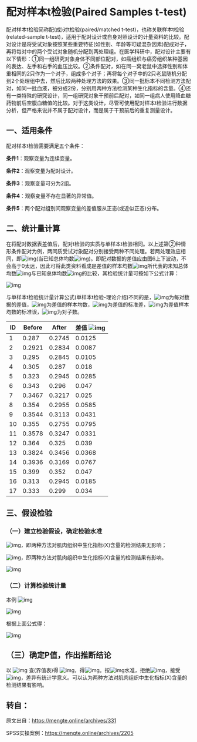 # 配对样本t检验(Paired Samples t-test)

配对样本t检验简称配(成)对t检验(paired/matched t-test)，也称关联样本t检验(related-sample t-test)，适用于配对设计或自身对照设计的计量资料的比较。配对设计是将受试对象按照某些重要特征(如性别、年龄等可疑混杂因素)配成对子，再将每对中的两个受试对象随机分配到两处理组。在医学科研中，配对设计主要有以下情形：①同一组研究对象身体不同部位配对，如癌组织与癌旁组织某种基因的表达、左手和右手的血压比较。②条件配对，如在同一窝老鼠中选择性别和体重相同的2只作为一个对子，组成多个对子；再将每个对子中的2只老鼠随机分配到2个处理组中去，然后比较两种处理方法的效果。③同一批标本不同检测方法配对，如同一批血液，被分成2份，分别用两种方法检测某种生化指标的含量。④还有一类特殊的研究设计，同一组研究对象干预前后配对，如同一组病人使用降血糖药物前后空腹血糖值的比较。对于这类设计，尽管可使用配对样本t检验进行数据分析，但严格来说并不属于配对设计，而是属于干预前后的重复测量设计。

## 一、适用条件

配对样本t检验需要满足五个条件：  

**条件1**：观察变量为连续变量。  

**条件2**：观察变量为配对设计。  

**条件3**：观察变量可分为2组。  

**条件4**：观察变量不存在显著的异常值。  

**条件5**：两个配对组别间观察变量的差值服从正态(或近似正态)分布。  

## 二、统计量计算

在将配对数据表差值后，配对t检验的实质与单样本t检验相同。以上述第②种情形条件配对为例，两同质受试对象配对分别接受两种不同处理。若两处理效应相同，即![img](https://cdn.nlark.com/yuque/__latex/97a0c655fd5d94188097cf655c4be597.svg)(当已知总体均数![img](https://cdn.nlark.com/yuque/__latex/f0ae8a7287d2b14898997324b9905c00.svg))。即配对数据的差值应由图6上下波动，不会高于0太远，因此可将此类资料看成是差值的样本均数![img](https://cdn.nlark.com/yuque/__latex/56c1b0cb7a48ccf9520b0adb3c8cb2e8.svg)所代表的未知总体均数![img](https://cdn.nlark.com/yuque/__latex/f0ae8a7287d2b14898997324b9905c00.svg)与已知总体均数![img](https://cdn.nlark.com/yuque/__latex/09b0e04f0e0e227b2624fbafa2c7bd52.svg)的比较，其检验统计量可按如下公式计算：

![img](https://cdn.nlark.com/yuque/__latex/1f78aca7d43ead10901c4ae0a5315950.svg)

与单样本t检验统计量计算公式(单样本t检验-理论介绍)不同的是，![img](https://cdn.nlark.com/yuque/__latex/56c1b0cb7a48ccf9520b0adb3c8cb2e8.svg)为每对数据的差值，![img](https://cdn.nlark.com/yuque/__latex/56c1b0cb7a48ccf9520b0adb3c8cb2e8.svg)为差值的样本均数，![img](https://cdn.nlark.com/yuque/__latex/b7d5c3a2620243e78211c509696db2c5.svg)为差值的标准差，![img](https://cdn.nlark.com/yuque/__latex/b7d5c3a2620243e78211c509696db2c5.svg)为差值样本均数的标准误，![img](https://cdn.nlark.com/yuque/__latex/df378375e7693bdcf9535661c023c02e.svg)为对子数。

| ID   | Before | After  | 差值 ![img](https://cdn.nlark.com/yuque/__latex/56c1b0cb7a48ccf9520b0adb3c8cb2e8.svg) |
| ---- | ------ | ------ | ------------------------------------------------------------ |
| 1    | 0.287  | 0.2745 | 0.0125                                                       |
| 2    | 0.2921 | 0.2834 | 0.0087                                                       |
| 3    | 0.295  | 0.2845 | 0.0105                                                       |
| 4    | 0.305  | 0.287  | 0.018                                                        |
| 5    | 0.323  | 0.2945 | 0.0285                                                       |
| 6    | 0.343  | 0.296  | 0.047                                                        |
| 7    | 0.3467 | 0.3217 | 0.025                                                        |
| 8    | 0.354  | 0.2955 | 0.0585                                                       |
| 9    | 0.3544 | 0.3113 | 0.0431                                                       |
| 10   | 0.355  | 0.2755 | 0.0795                                                       |
| 11   | 0.3578 | 0.3247 | 0.0331                                                       |
| 12   | 0.364  | 0.325  | 0.039                                                        |
| 13   | 0.3824 | 0.3456 | 0.0368                                                       |
| 14   | 0.3936 | 0.3169 | 0.0767                                                       |
| 15   | 0.399  | 0.352  | 0.047                                                        |
| 16   | 0.313  | 0.2945 | 0.0185                                                       |
| 17   | 0.333  | 0.299  | 0.034                                                        |

## 三、假设检验

### （一）建立检验假设，确定检验水准

![img](https://cdn.nlark.com/yuque/__latex/0802f0cd2caf55795ed72fd9e24f08a5.svg)，即两种方法对肌肉组织中生化指标(X)含量的检测结果无影响；

![img](https://cdn.nlark.com/yuque/__latex/72a8ca7521390a1c4866d559ae215e70.svg)，即两种方法对肌肉组织中生化指标(X)含量的检测结果有影响。

![img](https://cdn.nlark.com/yuque/__latex/69911f59fceea773510b534eaeacaebe.svg)

### （二）计算检验统计量

本例 ![img](https://cdn.nlark.com/yuque/__latex/e24b3f66830392b4e37b016ace9df656.svg)

![img](https://cdn.nlark.com/yuque/__latex/ba6428a51d3da16745ce0c0f4997a5c5.svg)

根据上面公式得：

![img](https://cdn.nlark.com/yuque/__latex/d9169fad535a6f7617029a3b283725aa.svg)

## （三）确定P值，作出推断结论

以 ![img](https://cdn.nlark.com/yuque/__latex/08960ca43b88aead96cf3ac90a8f315b.svg) 查(界值表)得 ![img](https://cdn.nlark.com/yuque/__latex/e1e4c039a604387e4a36cef05d8c5d49.svg)，得![img](https://cdn.nlark.com/yuque/__latex/9593f39d0365bc4af697e90684edc100.svg)。按![img](https://cdn.nlark.com/yuque/__latex/69911f59fceea773510b534eaeacaebe.svg)水准，拒绝![img](https://cdn.nlark.com/yuque/__latex/57187f9bd9c2c01d01dc9aafd4f8e645.svg)，接受![img](https://cdn.nlark.com/yuque/__latex/5211bedb600e31046860da77076ec475.svg)，差异有统计学意义。可以认为两种方法对肌肉组织中生化指标(X)含量的检测结果有影响。

## 转自：

原文出自：https://mengte.online/archives/331

SPSS实操案例：https://mengte.online/archives/2205

